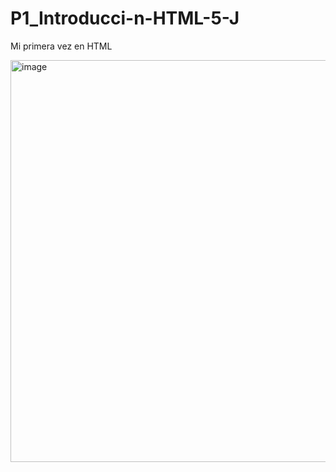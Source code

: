 # P1_Introducci-n-HTML-5-J
Mi primera vez en HTML

<img width="828" height="643" alt="image" src="https://github.com/user-attachments/assets/399999de-2442-41f0-9d62-2ea7af3a0ff9" />

